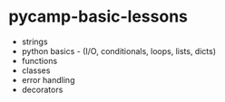 # pycamp-basic-lessons

 - strings
 - python basics - (I/O, conditionals, loops, lists, dicts)
 - functions
 - classes
 - error handling
 - decorators
